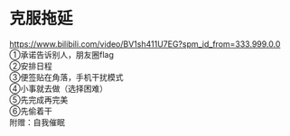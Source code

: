 # 克服拖延
https://www.bilibili.com/video/BV1sh411U7EG?spm_id_from=333.999.0.0<br>
①承诺告诉别人，朋友圈flag<br>
②安排日程<br>
③便签贴在角落，手机干扰模式<br>
④小事就去做（选择困难）<br>
⑤先完成再完美<br>
⑥先偷着干<br>
附赠：自我催眠

